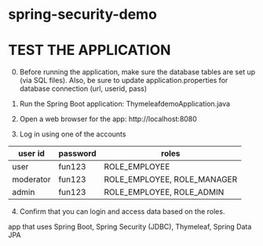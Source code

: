 # spring-security-demo

TEST THE APPLICATION
====================
0. Before running the application, make sure the database tables are set up (via SQL files).  Also, be sure to update application.properties for database connection (url, userid, pass)
 
1. Run the Spring Boot application: ThymeleafdemoApplication.java

2. Open a web browser for the app: http://localhost:8080

3. Log in using one of the accounts

user id | password | roles 
--- | --- | --- |
user | fun123 | ROLE_EMPLOYEE 
moderator | fun123 | ROLE_EMPLOYEE, ROLE_MANAGER 
admin | fun123 | ROLE_EMPLOYEE, ROLE_ADMIN 

4. Confirm that you can login and access data based on the roles.

app that uses Spring Boot, Spring Security (JDBC), Thymeleaf, Spring Data JPA
